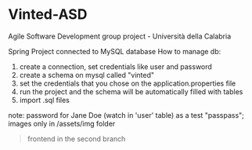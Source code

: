 # Vinted-ASD
Agile Software Development group project - Università della Calabria

Spring Project connected to MySQL database
How to manage db:

1. create a connection, set credentials like user and password
2. create a schema on mysql called "vinted"
3. set the credentials that you chose on the application.properties file
4. run the project and the schema will be automatically filled with tables
5. import .sql files 

note: password for Jane Doe (watch in 'user' table) as a test "passpass";
      images only in /assets/img folder

>frontend in the second branch
